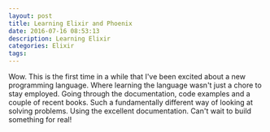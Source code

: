 ```yaml
---
layout: post
title: Learning Elixir and Phoenix
date: 2016-07-16 08:53:13
description: Learning Elixir
categories: Elixir
tags:
---
```


Wow. This is the first time in a while that I've been excited about a new programming language. Where learning the language wasn't just a chore to stay employed. Going through the documentation, code examples and a couple of recent books. Such a fundamentally different way of looking at solving problems. Using the excellent documentation. Can't wait to build something for real!
